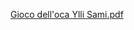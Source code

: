 [Gioco dell'oca Ylli Sami.pdf](https://github.com/user-attachments/files/15685766/Gioco.dell.oca.Ylli.Sami.pdf)
